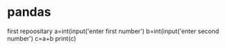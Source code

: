 # pandas
first repoositary
a=int(input('enter first number')
b=int(input('enter second number')
c=a+b
print(c)
